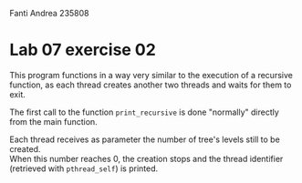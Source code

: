 <!--
vim: tabstop=4 shiftwidth=4
-->
Fanti Andrea 235808

# Lab 07 exercise 02
This program functions in a way very similar to the execution of a recursive
function, as each thread creates another two threads and waits for them
to exit.

The first call to the function `print_recursive` is done "normally"
directly from the main function.

Each thread receives as parameter the number of tree's levels still
to be created.  
When this number reaches 0, the creation stops and the thread
identifier (retrieved with `pthread_self`) is printed.
